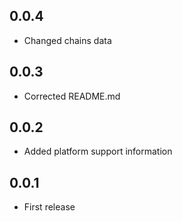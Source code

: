 ## 0.0.4

- Changed chains data

## 0.0.3

- Corrected README.md

## 0.0.2

- Added platform support information

## 0.0.1

- First release
